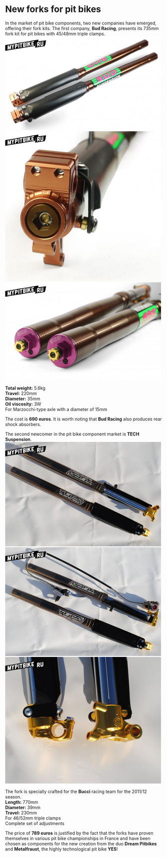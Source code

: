 # New forks for pit bikes

In the market of pit bike components, two new companies have emerged, offering their fork kits. The first company, **Bud Racing**, presents its 735mm fork kit for pit bikes with 45/48mm triple clamps.  
![bud racing](../../static/img/127e32.jpg)  
![bud racing](../../static/img/1fdca6.jpg)  
![bud racing](../../static/img/bf6bbc.jpg)  

**Total weight:** 5.6kg  
**Travel:** 220mm  
**Diameter:** 35mm  
**Oil viscosity:** 3W  
For Marzocchi-type axle with a diameter of 15mm  

The cost is **690 euros**. It is worth noting that **Bud Racing** also produces rear shock absorbers.

The second newcomer in the pit bike component market is **TECH Suspension**.  
![TECH Suspension](../../static/img/704077.jpg)  
![TECH Suspension](../../static/img/02681a.jpg)  
![TECH Suspension](../../static/img/26e5fa.jpg)  

The fork is specially crafted for the **Bucci** racing team for the 2011/12 season.  
**Length:** 770mm  
**Diameter:** 39mm  
**Travel:** 230mm  
For 46/52mm triple clamps  
Complete set of adjustments  

The price of **789 euros** is justified by the fact that the forks have proven themselves in various pit bike championships in France and have been chosen as components for the new creation from the duo **Dream Pitbikes** and **Metalfraust**, the highly technological pit bike **YES**!